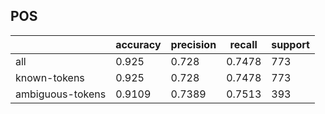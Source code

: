
## POS

|                  | accuracy | precision | recall | support |
|------------------|----------|-----------|--------|---------|
| all              | 0.925    | 0.728     | 0.7478 | 773     |
| known-tokens     | 0.925    | 0.728     | 0.7478 | 773     |
| ambiguous-tokens | 0.9109   | 0.7389    | 0.7513 | 393     |

